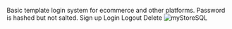 Basic template login system for ecommerce and other platforms. Password is hashed but not salted. 
Sign up 
Login
Logout
Delete
![myStoreSQL](https://github.com/user-attachments/assets/3ab3ec01-b4d7-42e0-9d43-42aabe7272b8)
